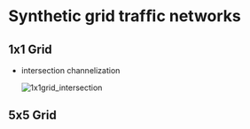# Synthetic grid trafﬁc networks

## 1x1 Grid

* intersection channelization

  ![1x1grid_intersection](/Users/Star/Desktop/Codes/github/Traffic_Control_Benchmark/images/1x1grid_intersection.png)



## 5x5 Grid


